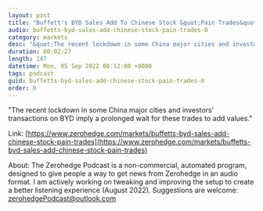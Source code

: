```yaml
---
layout: post
title: "Buffett's BYD Sales Add To Chinese Stock &quot;Pain Trades&quot;"
audio: buffetts-byd-sales-add-chinese-stock-pain-trades-0
category: markets
desc: "&quot;The recent lockdown in some China major cities and investors' transactions on BYD imply a prolonged wait for these trades to add values.&quot;"
duration: 00:02:27
length: 147
datetime: Mon, 05 Sep 2022 00:12:00 +0000
tags: podcast
guid: buffetts-byd-sales-add-chinese-stock-pain-trades-0
order: 0
---
```

&quot;The recent lockdown in some China major cities and investors' transactions on BYD imply a prolonged wait for these trades to add values.&quot;

Link: [https://www.zerohedge.com/markets/buffetts-byd-sales-add-chinese-stock-pain-trades](https://www.zerohedge.com/markets/buffetts-byd-sales-add-chinese-stock-pain-trades)

About: The Zerohedge Podcast is a non-commercial, automated program, designed to give people a way to get news from Zerohedge in an audio format.  I am actively working on tweaking and improving the setup to create a better listening experience (August 2022).  Suggestions are welcome: [zerohedgePodcast@outlook.com](mailto:zerohedgePodcast@outlook.com)